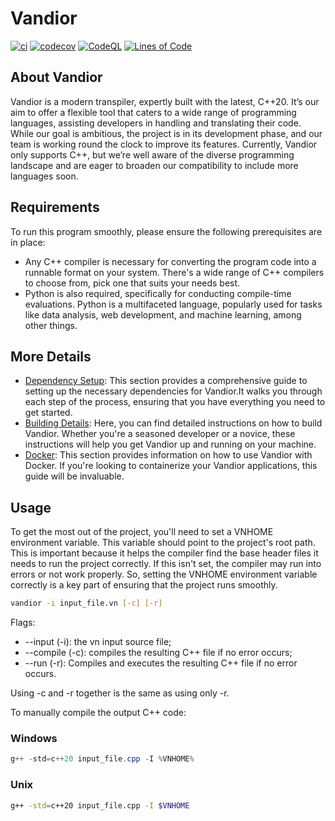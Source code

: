 # Vandior

[![ci](https://github.com/Giuseppe-Bianc/Vandior/actions/workflows/ci.yml/badge.svg)](https://github.com/Giuseppe-Bianc/Vandior/actions/workflows/ci.yml)
[![codecov](https://codecov.io/gh/Giuseppe-Bianc/Vandior/graph/badge.svg?token=hLEkhzV7uE)](https://codecov.io/gh/Giuseppe-Bianc/Vandior)
[![CodeQL](https://github.com/Giuseppe-Bianc/Vandior/actions/workflows/codeql-analysis.yml/badge.svg)](https://github.com/Giuseppe-Bianc/Vandior/actions/workflows/codeql-analysis.yml)
[![Lines of Code](https://sonarcloud.io/api/project_badges/measure?project=Giuseppe-Bianc_Vandior&metric=ncloc)](https://sonarcloud.io/summary/new_code?id=Giuseppe-Bianc_Vandior)

## About Vandior

Vandior is a modern transpiler, expertly built with the latest, C++20. It’s our aim to offer a flexible tool that caters
to a wide range of programming languages, assisting developers in handling and translating their code. While our goal is
ambitious, the project is in its development phase, and our team is working round the clock to improve its features.
Currently, Vandior only supports C++, but we’re well aware of the diverse programming landscape and are eager to broaden
our compatibility to include more languages soon.

## Requirements

To run this program smoothly, please ensure the following prerequisites are in place:

- Any C++ compiler is necessary for converting the program code into a runnable format on your system. There's a wide
  range of C++ compilers to choose from, pick one that suits your needs best.
- Python is also required, specifically for conducting compile-time evaluations. Python is a multifaceted language,
  popularly used for tasks like data analysis, web development, and machine learning, among other things.

## More Details

* [Dependency Setup](README_dependencies.md): This section provides a comprehensive guide to setting up the necessary
  dependencies for Vandior.It walks you through each step of the process, ensuring that you have everything you need to
  get started.
* [Building Details](README_building.md): Here, you can find detailed instructions on how to build Vandior. Whether
  you're a seasoned developer or a novice, these instructions will help you get Vandior up and running on your machine.
* [Docker](README_docker.md): This section provides information on how to use Vandior with Docker. If you're looking to
  containerize your Vandior applications, this guide will be invaluable.

## Usage

To get the most out of the project, you'll need to set a VNHOME environment variable. This variable should point to the
project's root path. This is important because it helps the compiler find the base header files it needs to run the
project correctly. If this isn't set, the compiler may run into errors or not work properly. So, setting the VNHOME
environment variable correctly is a key part of ensuring that the project runs smoothly.

```bash
vandior -i input_file.vn [-c] [-r]
```

Flags:

- --input (-i): the vn input source file;
- --compile (-c): compiles the resulting C++ file if no error occurs;
- --run (-r): Compiles and executes the resulting C++ file if no error occurs.

Using -c and -r together is the same as using only -r.

To manually compile the output C++ code:

### Windows

```powershell
g++ -std=c++20 input_file.cpp -I %VNHOME%
```

### Unix

```bash
g++ -std=c++20 input_file.cpp -I $VNHOME
```